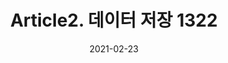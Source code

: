 ---
title:  "Article2. 데이터 저장 1322"

categories:
  - 빅데이터 분석 기사
tags: 
  - Part1. 빅데이터 분석 기획
  - Chapter3. 데이터 수집 및 저장 계획
  - Section2. 데이터 적재 및 저장
  - Article2. 데이터 저장

toc: true
toc_sticky: true
 
date: 2021-02-23
last_modified_at: 2021-02-25
---